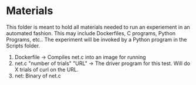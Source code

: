 # Materials

This folder is meant to hold all materials needed to run an experiement in an automated fashion. This may include Dockerfiles, C programs, Python Programs, etc.. The experiment will be invoked by a Python program in the Scripts folder.

1) Dockerfile -> Compiles net.c into an image for running
2) net.c "number of trials" "URL" -> The driver program for this test. Will do X trials of curl on the URL.
3) net: Binary of net.c
